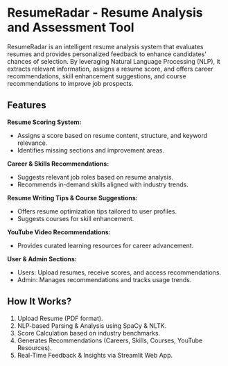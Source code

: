 ResumeRadar - Resume Analysis and Assessment Tool
=================================================
ResumeRadar is an intelligent resume analysis system that evaluates resumes and provides personalized feedback to enhance candidates' chances of selection. By leveraging Natural Language Processing (NLP), it extracts relevant information, assigns a resume score, and offers career recommendations, skill enhancement suggestions, and course recommendations to improve job prospects.

Features
--------
**Resume Scoring System:**
* Assigns a score based on resume content, structure, and keyword relevance.
* Identifies missing sections and improvement areas.

**Career & Skills Recommendations:**
* Suggests relevant job roles based on resume analysis.
* Recommends in-demand skills aligned with industry trends.

**Resume Writing Tips & Course Suggestions:**
* Offers resume optimization tips tailored to user profiles.
* Suggests courses for skill enhancement.

**YouTube Video Recommendations:** 
* Provides curated learning resources for career advancement.

**User & Admin Sections:**
* Users: Upload resumes, receive scores, and access recommendations.
* Admin: Manages recommendations and tracks usage trends.

How It Works?
---------------------
1. Upload Resume (PDF format).
2. NLP-based Parsing & Analysis using SpaCy & NLTK.
3. Score Calculation based on industry benchmarks.
4. Generates Recommendations (Careers, Skills, Courses, YouTube Resources).
5. Real-Time Feedback & Insights via Streamlit Web App.
